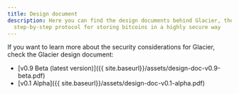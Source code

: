 ```yaml
---
title: Design document
description: Here you can find the design documents behind Glacier, the
  step-by-step protocol for storing bitcoins in a highly secure way
---
```


If you want to learn more about the security considerations for Glacier,
check the Glacier design document:

* [v0.9 Beta (latest version)]({{ site.baseurl}}/assets/design-doc-v0.9-beta.pdf)
* [v0.1 Alpha]({{ site.baseurl}}/assets/design-doc-v0.1-alpha.pdf)
